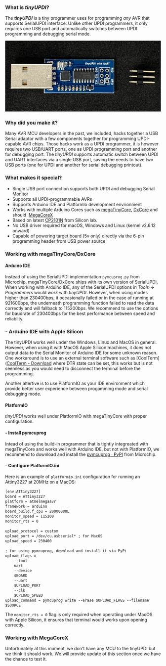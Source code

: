 ### What is *tinyUPDI*?

The ***tinyUPDI*** is a tiny programmer uses for programming *any* AVR that supports SerialUPDI interface. Unlike other UPDI programmers, it only requires one USB port and automatically switches between UPDI programming and debugging serial mode.

![tinyUPDI](https://github.com/techstudio-design/tinyUPDI/blob/main//tinyUPDI.png)

### Why did you make it?

Many AVR MCU developers in the past, we included, hacks together a USB Serial adaptor with a few components together for programming UPDI-capable AVR chips. Those hacks work as a UPDI programmer, it is however requires two USB/UART ports, one as UPDI programming port and another for debugging port.  The *tinyUPDI* supports automatic switch between UPDI and UART interfaces via a single USB port, saving the needs to have two USB ports (one for UPDI and another for serial debugging printout).

### What makes it special?

- Single USB port connection supports both UPDI and debugging Serial Monitor
- Supports all UPDI-programmable AVRs
- Supports Arduino IDE and PlatformIo development envrionment
- Works with multiple Arduino Cores such as [megaTinyCore](https://github.com/SpenceKonde/megaTinyCore), [DxCore](https://github.com/SpenceKonde/DxCore) and should  [MegaCoreX](https://github.com/MCUdude/MegaCoreX)
- Based on latest [CP2101N](https://www.silabs.com/documents/public/data-sheets/CP2101.pdf) from Silicon lab.
- No USB driver required for macOS, Windows and Linux (kernel v2.6.12 onward)
- Capable of powering target board (5v only) directly via the 6-pin programming header from USB power source

### Working with megaTinyCore/DxCore

#### Arduino IDE

Instead of using the SerialUPDI implementation `pymcuprog.py` from Microchip, megaTinyCore/DxCore ships with its own version of SerialUPDI, When working with Arduino IDE, any of the SerialUPDI options in *Tools -> Programmers* would *work* with *tinyUPDI*. However, when using modes higher than 230400bps, it occasionally failed or in the case of running at  921600bps, the underneath programming function failed to read the data correctly and will fallback to 115200bps. We recommend to use the options for baudrate of 230400bps for the best performance between speed and reliablity.

### - Arduino IDE with Apple Silicon

The tinyUPDI works well under the Windows, Linux and MacOS in general. However, when using it with MacOS Apple Silicon machines, it does not output data to the Serial Monitor of Arduino IDE for some unknown reason. One workaround is to use an external terminal software such as [CoolTerm]([CoolTerm - Download](https://coolterm.en.lo4d.com/windows) where DTR state can be set, this works but is not seemless as you would need to disconnect the terminal before the programming.

Another altertive is to use PlatformIO as your IDE environment which provide better user experience between progamming mode and serial debugging mode. 

#### PlatformIO

*tinyUPDI* works well under PlatformIO with megaTinyCore with proper configuration. 

#### - Install pymcuprog

Intead of using the build-in programmer that is tightly integreated with megaTinyCore and works well with Arduino IDE, but not with PlatformIO, we recommend to download and install the [pymcuprog · PyPI](https://pypi.org/project/pymcuprog/) from Microchip.

#### - Configure PlatformIO.ini

Here is an example of `platformio.ini` configuration for running an Attiny3227 at 20MHz on a MacOS:

```
[env:ATtiny3227]
board = ATtiny3227
platform = atmelmegaavr
framework = arduino
board_build.f_cpu = 20000000L
monitor_speed = 115200
monitor_rts = 0

upload_protocol = custom
upload_port = /dev/cu.usbserial* ; for MacOS
upload_speed = 230400

; for using pymcuprog, download and install it via PyPi
upload_flags =
    --tool
    uart
    --device
    $BOARD
    --uart
    $UPLOAD_PORT
    --clk
    $UPLOAD_SPEED
upload_command = pymcuprog write --erase $UPLOAD_FLAGS --filename $SOURCE
```

The `monitor_rts = 0` flag is only required when operatiing under MacOS with Apple Silicon, it ensures that terminal would works upon opening correctly.

### Working with MegaCoreX

Unfortunately at this moment, we don't have any MCU to the tinyUPDI but we think it should work. We will provide update of this section once we have the chance to test it.
